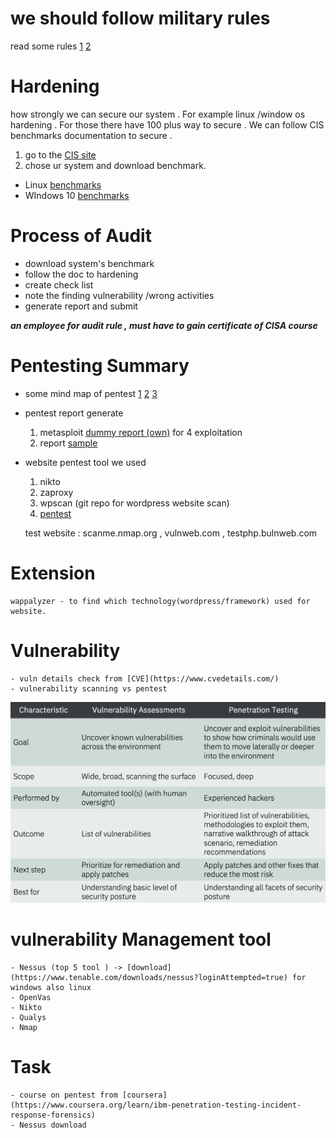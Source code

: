# we should follow military rules 
 read some rules 
 [1](../Book/MilitaryRule/25-Reasons-Military-Part-1.pdf) 
 [2](../Book/MilitaryRule/25-Reasons-Military-Part-2.pdf) 


# Hardening 
how strongly we can secure our system . For example linux /window os hardening . For those there have 100 plus way to secure . 
We can follow CIS benchmarks documentation to secure . 
 1. go to the [CIS site ](https://www.cisecurity.org/cis-benchmarks/)
 2. chose  ur system and download benchmark.

-  Linux [benchmarks](./CIS_Debian_Linux_11_Benchmark_v100_221021_192954.pdf)
- WIndows 10 [benchmarks](./CIS_Microsoft_Intune_for_Windows_10_Release_2004_Benchmark_v1.0.1.pdf)


# Process of Audit 

- download   system's benchmark 
- follow the doc to hardening 
- create   check list 
- note the finding vulnerability /wrong activities 
- generate   report and submit 

***an employee for audit rule , must have to gain  certificate of CISA course***


# Pentesting Summary 
- some mind map of pentest
    [1](https://www.mindmeister.com/1470766611/web-app-pentest?fullscreen=1)
    [2](https://pbs.twimg.com/media/FfIW3LaXoAEIsvu?format=jpg&name=4096x4096)
    [3](https://camo.githubusercontent.com/2092fb3a8ff107e3b6b2f2c5f17fcdcad20fd6bb348b0a60961139e3982585a4/68747470733a2f2f3562687576346e3335682e6769746875622e696f2f70656e746573746d696e646d61702f696e6465782e706e67)


- pentest report generate 

    1. metasploit [dummy report (own)](../self_notes/Sufia_metasploit-dummy_pentest_report.pdf) for 4 exploitation 
    2. report [sample](https://pentestreports.com/reports/)

- website pentest tool we used 
    1. nikto 
    2. zaproxy 
    3. wpscan (git repo for wordpress website scan)
    3. [pentest](https://pentest-tools.com/)

    test website : scanme.nmap.org , vulnweb.com , testphp.bulnweb.com


# Extension 
    wappalyzer - to find which technology(wordpress/framework) used for website.

 # Vulnerability  
    - vuln details check from [CVE](https://www.cvedetails.com/)
    - vulnerability scanning vs pentest 

 ![vuln vs pentest](../Images/vuln_vs_pentest.webp)  

 # vulnerability Management tool
    - Nessus (top 5 tool ) -> [download](https://www.tenable.com/downloads/nessus?loginAttempted=true) for windows also linux
    - OpenVas
    - Nikto
    - Qualys
    - Nmap


# Task

    - course on pentest from [coursera](https://www.coursera.org/learn/ibm-penetration-testing-incident-response-forensics)
    - Nessus download
